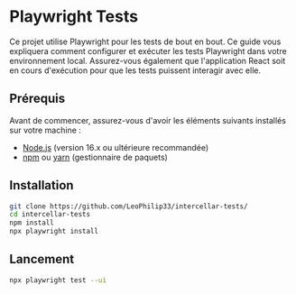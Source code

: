 # Playwright Tests

Ce projet utilise Playwright pour les tests de bout en bout. Ce guide vous expliquera comment configurer et exécuter les tests Playwright dans votre environnement local. Assurez-vous également que l'application React soit en cours d'exécution pour que les tests puissent interagir avec elle.

## Prérequis

Avant de commencer, assurez-vous d'avoir les éléments suivants installés sur votre machine :

- [Node.js](https://nodejs.org/) (version 16.x ou ultérieure recommandée)
- [npm](https://www.npmjs.com/) ou [yarn](https://yarnpkg.com/) (gestionnaire de paquets)

## Installation
   ```bash
   git clone https://github.com/LeoPhilip33/intercellar-tests/
   cd intercellar-tests
   npm install
   npx playwright install
  ```

## Lancement
   ```bash
  npx playwright test --ui
  ```
